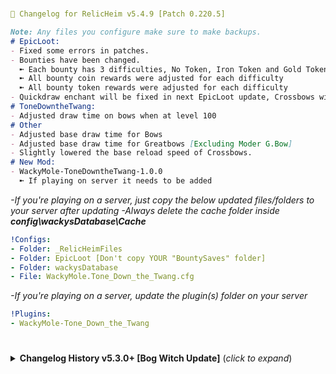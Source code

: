 #
```yaml
📌 Changelog for RelicHeim v5.4.9 [Patch 0.220.5]
```
```markdown
Note: Any files you configure make sure to make backups.
# EpicLoot:
- Fixed some errors in patches.
- Bounties have been changed.
  ➼ Each bounty has 3 difficulties, No Token, Iron Token and Gold Token
  ➼ All bounty coin rewards were adjusted for each difficulty
  ➼ All bounty token rewards were adjusted for each difficulty
- Quickdraw enchant will be fixed in next EpicLoot update, Crossbows will work with it as well.
# ToneDowntheTwang:
- Adjusted draw time on bows when at level 100
# Other
- Adjusted base draw time for Bows
- Adjusted base draw time for Greatbows [Excluding Moder G.Bow]
- Slightly lowered the base reload speed of Crossbows.
# New Mod:
- WackyMole-ToneDowntheTwang-1.0.0
  ➼ If playing on server it needs to be added
```
*-If you're playing on a server, just copy the below updated files/folders to your server after updating*
*-Always delete the cache folder inside __config\wackysDatabase\Cache__*
```yaml
!Configs:
- Folder: _RelicHeimFiles
- Folder: EpicLoot [Don't copy YOUR "BountySaves" folder]
- Folder: wackysDatabase
- File: WackyMole.Tone_Down_the_Twang.cfg
```
*-If you're playing on a server, update the plugin(s) folder on your server*
```yaml
!Plugins:
- WackyMole-Tone_Down_the_Twang
```
#

<details>
<summary><b>Changelog History v5.3.0+ [Bog Witch Update]</b> (<i>click to expand</i>)</summary>
<br/>

#
```yaml
📌 Changelog for RelicHeim v5.4.8 [Patch 0.220.5]
```
```markdown
Note: Any files you configure make sure to make backups.
# EpicLoot:
- Increased prices for all items in the gamble section.
- Adjusted what will appear on the Gamble section.
- Added missing Mistwalker to gamble section.
- Slightly increased the chances for elite creatures to drop enchanted loot.
# Other
- Raid files were updated with the new setting to help with raids sometimes not spawning anything.
- Adjusted the values in Tenacity a bit.
```
*-If you're playing on a server, just copy the below updated files/folders to your server after updating*
*-Always delete the cache folder inside __config\wackysDatabase\Cache__*
```yaml
!Configs:
- Folder: _RelicHeimFiles
- Folder: EpicLoot [Don't copy YOUR "BountySaves" folder]
- File: org.bepinex.plugins.tenacity.cfg
```
*-If you're playing on a server, update these plugins on your server*
```yaml
!Plugins:
- Jotunn
- CustomRaids
```
#
```yaml
📌 Changelog for RelicHeim v5.4.7 [Patch 0.220.5]
```
```markdown
Note: Any files you configure make sure to make backups.
# Tenacity:
- Adjusted some values to balance with other mods that give reduced damage.
  ➼ If further adjustments are needed please provide feedback on it.
# SmartSkills:
- Weapon bonus xp back to default.
# EpicMMO:
- Added reset trophy to Haldors store.
# Other:
- Fixed a raid setting causing raids to not end when they should.
- New WishboneBackpack
- Changed WispPotion recipe to use Wisps over Demister to prevent taking Wisplight in inventory.
- Updated AzuCraftyBoxes.yml for backpack filters.
# NewMods:
- Smoothbrain-Tenacity
  ➼ If playing on server it needs to be added
```
*-If you're on a server, just copy the below updated files/folders to your server after updating*
*-Always delete the cache folder inside __config\wackysDatabase\Cache__*
```yaml
!Configs:
- Folder: _RelicHeimFiles
- Folder: wackysDatabase
- File: Azumatt.AzuCraftyBoxes.yml
- File: Backpacks.Majestic.yml
- File: CreatureConfig_Bosses.yml
- File: org.bepinex.plugins.smartskills.cfg
- File: org.bepinex.plugins.tenacity.cfg
- File: WackyMole.EpicMMOSystem.cfg
```
*-If you're on a server, update these plugins on your server*
```yaml
!Plugins:
- Tenacity
- WackyEpicMMOSystem
```
#
```yaml
📌 Changelog for RelicHeim v5.4.6 [Patch 0.220.5]
```
```markdown
Note: Any files you configure make sure to make backups.
# EpicLoot
- Cleaned up and fixed materialconversion file.
- Can convert NovusRunestones in to NovusDust at the enchanting table.
- Can convert InfusedCrystals in to coins at the enchanting table.
- Cleaned up Zeta/Relic single set enchants to be more random.
# EpicMMO:
- Some updates to creatures.
# Other:
- none
```
*-If you're on a server, just copy the below updated files/folders to your server after updating*
*-Always delete the cache folder inside __config\wackysDatabase\Cache__*
```yaml
!Configs:
- Folder: _RelicHeimFiles
- Folder: EpicLoot [Don't copy YOUR "BountySaves" folder]
- Folder: EpicMMOSystem
```
*-If you're on a server, update these plugins on your server*
```yaml
!Plugins:
- NONE
```
#
```yaml
📌 Changelog for RelicHeim v5.4.5 [Patch 0.220.5]
```
```markdown
Note: Any files you configure make sure to make backups.
# EpicLoot
- LeatherBelt now gives +25 weight
# WackysDatabase:
- 4 more skill type potions, that give you 5% increased skill exp gain and damage towards the specific skill. These are crafted at the MeadCauldron station.
  ➼ Swords/Knives/Clubs/Axes
# Other:
- Fixed raid spawning (Hopefully)
- Fixed Charred raid causing the monument from not despawning, it's now replaced with a charred warrior.
- Fixed bows having accuracy issues due to my dumbass uploading wrong files.
- Fixed missing Flametal drops
- Fixed SummonedTrolls having CLLC effects.
- Adjusted Fortress loot in Ashlands.
- Strong creatures in Ashlands will have a small chance to drop the Gemstones.
```
*-If you're on a server, just copy the below updated files/folders to your server after updating*
*-Always delete the cache folder inside __config\wackysDatabase\Cache__*
```yaml
!Configs:
- Folder: _RelicHeimFiles
- Folder: wackysDatabase
- File: CreatureConfig_Bosses.yml
- File: CreatureConfig_Creatures.yml
```
*-If you're on a server, update these plugins on your server*
```yaml
!Plugins:
- NONE
```
#
```yaml
📌 Changelog for RelicHeim v5.4.4 [Patch 0.220.5]
```
```markdown
Note: Any files you configure make sure to make backups.
# EpicLoot:
- Added BurstShot and Eruptors to patches so theyre categorized correctly.
- Fixed some effects being applied incorrectly.
- Fixed Crossbows Skill enchant on the "Crossbow Master" Zeta/Relic item when enchanted.
- Added new Zeta/Relic item for Unarmed when enchanted.
- Fixed "ThornyEmbrace" being applied to BurstShot type weapons.
# WackysDatabase:
- I created 3 new skill type potions for now, they give you 5% increased skill exp gain and damage towards the specific skill. These are crafted at the MeadCauldron station.
  ➼ Unarmed
  ➼ Spears
  ➼ Polearms
# Other:
- Fixed some Monstrum bosses dropping more than one boss weapon.
- Campfires can now be placed on wood.
- Balanced summons damage.
- Moved WispPotion to MeadCauldron.
```
*-If you're on a server, just copy the below updated files/folders to your server after updating*
*-Always delete the cache folder inside __config\wackysDatabase\Cache__*
```yaml
!Configs:
- Folder: _RelicHeimFiles
- Folder: EpicLoot [Don't copy YOUR "BountySaves" folder]
- Folder: wackysDatabase
- File: CreatureConfig_BiomeIncrease.yml
- File: CreatureConfig_Creatures.yml
- File: CreatureConfig_Wizardry.yml
- File: RandomSteve.BreatheEasy.cfg
```
*-If you're on a server, update these plugins on your server*
```yaml
!Plugins:
- NONE
```
#
```yaml
📌 Changelog for RelicHeim v5.4.3 [Patch 0.220.5]
```
```markdown
Note: Any files you configure make sure to make backups.
# EpicLoot:
- Adjustments to SecretStash prices.
- The SecretStash is now on a shorter cooldown and will have 2 random items on sale instead of 1. 
# BreatheEasy:
- Updated config due to update.
# WackysDatabase:
- The "Blood Drinker" and "Blood Thirster" weapon can now be upgraded to level 12.
 ➼ If these don't feel overpowered I will look in to the other boss weapons going past level 4, Please let me know how these feel.
# SmartSkills:
- Adjusted config values.
# Other:
- Changed all the values on Feast food making them slightly better, added Eitr to most Feasts.
```
*-If you're on a server, just copy the below updated files/folders to your server after updating*
*-Always delete the cache folder inside __config\wackysDatabase\Cache__*
```yaml
!Configs:
- Folder: _RelicHeimFiles
- Folder: EpicLoot [Don't copy YOUR "BountySaves" folder]
- Folder: wackysDatabase
- File: org.bepinex.plugins.smartskills.cfg
- File: RandomSteve.BreatheEasy.cfg
```
*-If you're on a server, update these plugins on your server*
```yaml
!Plugins:
- BreatheEasy
```
#
```yaml
📌 Changelog for RelicHeim v5.4.2 [Patch 0.220.5]
```
```markdown
Note: Any files you configure make sure to make backups.
# EpicLoot:
- Slightly lowered the cost of Zeta and Relic Essence in the shop
- Removed Zeta and Relic Essence from the reduced price pool since the cost is now lowered.
- Lowered the cost of the Andvaranaut ring by half.
- Organized SecretStash by rarity.
- Adjusted Gamble chances and loot.
- Removed the yellow text on set pieces so it's easier to know if a piece is equipped.
# CLLC:
- Set default size of creatures per star back to default.
# PassivePowers:
- Slightly reduced the actives percentage for Bonemass and Yagluth to be in line with original values.
- Removed Bonus Fire Damage on yagluth due to causing every attack to add fire damage and active effect being way too strong.
 ➼ Added Eitr Regen Increase instead.
- Increased passive carry weight for Fader.
# BreathEasy:
- Turned on dust from destroying trees.
- Left on dust when killing creatures in case it gets fixed.
 ➼ These can be configured to your liking as usual, keep backups as mentioned. 
# Other:
- Reduced the amount of greydwarf eyes required for the wood portal.
- During raids, "Infused Crystals" will have a higher drop chance.
```
*-If you're on a server, just copy the below updated files/folders to your server after updating*
*-Always delete the cache folder inside __config\wackysDatabase\Cache__*
```yaml
!Configs:
- Folder: _RelicHeimFiles
- Folder: EpicLoot [Don't copy YOUR "BountySaves" folder]
- Folder: wackysDatabase
- File: CreatureConfig_BiomeIncrease.yml
- File: CreatureConfig_Bosses.yml
- File: CreatureConfig_Creatures.yml
- File: org.bepinex.plugins.creaturelevelcontrol.cfg
- File: org.bepinex.plugins.passivepowers.cfg
- File: RandomSteve.BreatheEasy.cfg
```
*-If you're on a server, update these plugins on your server*
```yaml
!Plugins:
- no updates
```
#
```yaml
📌 Changelog for RelicHeim v5.4.1 [Patch 0.220.5]
```
```markdown
Note: Any files you configure make sure to make backups.
# BreatheEasy:
- Config Changes, This mod also removes a lot of the "dust" like creatures upon death, using the hoe etc.
  ➼ Smelters won't have infinite fuel
  ➼ Ovens won't have infinite fuel
  ➼ Until updated, Smelters and Ovens won't show press "E" on the coal insert but still works.
# Other:
- Fixed Backpack config file, I turned off "Auto Open Backpack" by mistake.
- NeckTail, SeekerAspic will no longer float due to a CLLC bug making them float in the air. will remove this entry in ItemConfig once its fixed.
- Updated CreatureConfig files.
- Updated EpicMMO file due to update.
# NewMods:
- RandomSteve-BreatheEasy-1.0.2
  ➼ Mod needs to be on Server
  ➼ This mod is replacing NoSmokeStayLit by TastyChickenLegs for performance reasons.
  ➼ Azumatt's NoDust series override's this mod. The patches that handle that will not run if Azumatt's NoDust series (or singular mods) is/are installed.
# RemovedMods:
- NoSmokeStayLit by TastyChickenLegs
  ➼ Uninstall after updating modpack, remove from your server as well.
```
*-If you're on a server, just copy the below updated files/folders to your server after updating*
*-Always delete the cache folder inside __config\wackysDatabase\Cache__*
```yaml
!Configs:
- Folder: _RelicHeimFiles
- Folder: wackysDatabase
- File: CreatureConfig_Bosses.yml
- File: CreatureConfig_Creatures.yml
- File: CreatureConfig_Monstrum.yml
- File: CreatureConfig_Wizardry.yml
- File: ItemConfig_Base.yml
- File: org.bepinex.plugins.backpacks.cfg
- File: RandomSteve.BreatheEasy.cfg
- File: WackyMole.EpicMMOSystem.cfg
```
*-If you're on a server, update these plugins on your server*
```yaml
!Plugins:
- WackyEpicMMOSystem 
- BreatheEasy
- NoSmokeStayLit [Remove from server]
```
#
```yaml
📌 Changelog for RelicHeim v5.4.0 [Patch 0.220.5]
```
```markdown
Note: Any files you configure make sure to make backups.
# EpicLoot:
- Fixed QuickDraw values.
- Bounties with adds have coin rewards increased.
# ValheimEnchantmentSystem
- SkillOrbs no longer drop per player due to not being proximity based.
  ➼ Higher creatures level the better the chance of them dropping, Spawner type mobs are excluded.
# Other:
- Fixed WindRun potions movement speed.
- Increased the chances of valuables and enchanting items to drop during raids.
- Fixed WizardryBackpacks crafting station not being able to upgrade.
- Added Chitin to all mudpiles, chance is low to not reduce IronScrap from dropping.
- Adjusted SunkenCrypt chest loot.
  ➼ Added Chitin to loottable
  ➼ Removed all valuables but increased the amount of coins.
# RemovedMods:
- FishTrap.
# AddedMods:
- Azumatt-MouseTweaks
  ➼ Client Side Mod, doesn't need to be on server
- Azumatt-SaveCrossbowState
  ➼ Client Side Mod, doesn't need to be on server
```
*-If you're on a server, just copy the below updated files/folders to your server after updating*
*-Always delete the cache folder inside __config\wackysDatabase\Cache__*
```yaml
!Configs:
- Folder: _RelicHeimFiles
- Folder: EpicLoot
- Folder: wackysDatabase
- File: Backpacks.Majestic.yml
- File: Backpacks.Wizardry.yml
- File: CreatureConfig_Creatures.yml
- File: org.bepinex.plugins.backpacks.cfg
```
*-If you're on a server, update these plugins on your server*
```yaml
!Plugins:
- JsonDotNET
```
#
```yaml
📌 Changelog for RelicHeim v5.3.30 [Patch 0.220.5]
```
```markdown
Note: Any files you configure make sure to make backups.
# EpicLoot:
- Added missing items.
# ValheimEnchantmentSystem:
- Fixed SkillOrbs not dropping one per player via DropThat (Hopefully this time)
- Disabled SkillOrbs from dropping in config file of VES to avoid conflicts.
# FishTrap:
- Decided to add config to help make the trap better, if you have configured this already please be sure to make backup of your config
- Production Rate: 600s
- Chance to Catch: 100%
# Other:
- All creatures once tamed will revert to default size regardless of stars due to reports of having issues trying to ride tames.
- Removed the AncientShaman from spawning in the Elder fight.
```
*-If you're on a server, just copy the below updated files/folders to your server after updating*
*-Always delete the cache folder inside __config\wackysDatabase\Cache__*
```yaml
!Configs:
- Folder: _RelicHeimFiles
- Folder: EpicLoot
- Folder: ValheimEnchantmentSystem
- Folder: wackysDatabase
- File: CreatureConfig_Bosses.yml
- File: CreatureConfig_Creatures.yml
- File: CreatureConfig_Monstrum.yml
- File: CreatureConfig_Wizardry.yml
- File: RustyMods.FishTrap.cfg
```
*-If you're on a server, update these plugins on your server*
```yaml
!Plugins:
- SpawnThat
```
#
```yaml
📌 Changelog for RelicHeim v5.3.29 [Patch 0.220.5]
```
```markdown
Note: Any files you configure make sure to make backups.
# Other:
- Updated "Azumatt.AzuCraftyBoxes.yml" for "SmallerKiln" to only use Wood to match the default for Kiln in the file, If not using AzuCraftyBoxes, the SmallerKiln will take any wood. Delete it in the file if wish to use any wood.
- Lowered the size of Lox a bit more to help with riding due to the increase in size per star.
- Reverted the attack type change to the DeepNorth Fist weapons causing them to attack super fast, possible bug in actual weapons, if fixed ill change it back to dualknives attack type.
- Adjusted damage to all BurstShot and Eruptors, Angle to shoot should be more near the reticle now
- Wizardry Changes:
 ➼ The below changes are adjusted to balance the weapons especially when enchanted, socketed or scroll-enchanted.
  ➼ Slight damage nerf to UnderworldStaff and ChaosStaff secondary attack.
  ➼ Slight damage increase to TempestStaff secondary attack.
```
*-If you're on a server, just copy the below updated files/folders to your server after updating*
*-Always delete the cache folder inside __config\wackysDatabase\Cache__*
```yaml
!Configs:
- Folder: _RelicHeimFiles
- Folder: wackysDatabase
- File: Azumatt.AzuCraftyBoxes.yml
- File: CreatureConfig_BiomeIncrease.yml
- File: CreatureConfig_Bosses.yml
- File: CreatureConfig_Creatures.yml
- File: CreatureConfig_Monstrum.yml
- File: CreatureConfig_Wizardry.yml
```
*-If you're on a server, update these plugins on your server*
```yaml
!Plugins:
- None in this update.
```
#
```yaml
📌 Changelog for RelicHeim v5.3.28 [Patch 0.220.5]
```
```markdown
Note: Any files you configure make sure to make backups.
# EpicLoot:
- Added missing Gamble items.
- Disabled Bulk enchant as it removes all your HealthRegen and is required to go along with LowHealth enchants which arent part of modpack.
- Enabled SpellSword enchant
- Adjusted stats for EitrWeaving and SpellSword
- Fixed some enchants being put on weapons that didn't benefit them.
# ValheimEnchantmentSystem:
- SkillOrbs are now controlled via DropThat.
  - If you're using Hunting by Blacks7ar please adjust your config settings or remove mod entirely since DropThat and Hunting don't play well together.
  - Hunting: "Need to turn drop system off and hunting yield to 1"
- SkillOrbs will drop based on the creature instead of biome.
- SkillOrbs will now drop one per player.
# Backpacks:
- Requested "Ammo Backpack" to store arrows and bolts only, no you cannot use them from inside the backpack.
# Weapon Changes: [Vanilla and Warfare]
- Fixed walking speed after shooting with a GreatBow.
- All Fist weapons main attack was changed to use dualknives attack animation with 3 combo chains, wider attack range and slight movement increase when attacking.
# Other:
- Adjusted experience points for Bosses in EpicMMO.
- Added -10% RunStaminaUsage to WindPotion.
- Adjusted spawns during boss fights to only be max of 1 at a time and longer spawn interval between.
- Updated mod versions
```
*-If you're on a server, just copy the below updated files/folders to your server after updating*
*-Always delete the cache folder inside __config\wackysDatabase\Cache__*
```yaml
- Folder: _RelicHeimFiles
- Folder: EpicLoot
- Folder: EpicMMOSystem
- Folder: ValheimEnchantmentSystem
- Folder: wackysDatabase
- File: Backpacks.Majestic.yml
```
#
```yaml
📌 Changelog for RelicHeim v5.3.27 [Patch 0.220.5]
```
```markdown
Note: Any files you configure make sure to make backups.
# Epicloot:
- Fixed missing translations for effects.
- Adjusted values on a majority of enchants.
- Capes can now have Armor enchant.
- All 4 armor type pieces can have Elemental or Physical type enchants.
- To better distinguish if a Zeta/Relic item is an Item or SetBonus
  - Zeta/Relic Items text are colored in Cyan
  - Zeta/Relic SetBonus text are colored in Yellow
# Raids:
- Changed messages for raids to be more lore wise.
# Other:
- Fixed the Elder fight where the Shaman was spawning too frequently.
- Ancient Shaman health and health per star is reduced, creature was tougher than a brute making it difficult to take down.
- Changed burst weapons materials to look more based on the element and remove shard like material.
- Changed all Fists weapons BlockArmor and ParryBonus to feel more useful to use now.
- Updated mod versions
```
*-If you're on a server, just copy the below updated files/folders to your server after updating*
*-Always delete the cache folder inside __config\wackysDatabase\Cache__*
```yaml
- Folder: _RelicHeimFiles
- Folder: EpicLoot
- Folder: wackysDatabase
- File: CreatureConfig_Creatures.yml
- File: CreatureConfig_Monstrum.yml
- File: CreatureConfig_Wizardry.yml
```
#
```yaml
📌 Changelog for RelicHeim v5.3.26 [Patch 0.220.5]
```
```markdown
Note: Any files you configure make sure to make backups.
# EpicLoot:
- Fist Weapons can now get AddBlunt or AddSlash effects.
- Fixed the set naming translation to normal.
- When defeating creatures in raids they will now have a small chance to drop enchanting materials ranging from Nexus to Zeta.
  - Zodiac and Zeta materials will not drop if raids are in the Meadows.
- Recipes for Belt and Rings should now show up properly due to update of mod.
- Crafting trophies should now be removed due to update of mod.
# Other:
- Increased the amount of valuables creatures will drop.
- Increased the amount of valuables creatures will drop from raids.
- Updated mod versions
```
*-If you're on a server, just copy the below updated files/folders to your server after updating*
*-Always delete the cache folder inside __config\wackysDatabase\Cache__*
```yaml
- Folder: _RelicHeimFiles
- Folder: EpicLoot
- Folder: wackysDatabase
```
#
```yaml
📌 Changelog for RelicHeim v5.3.25 [Patch 0.220.5]
```
```markdown
Note: Any files you configure make sure to make backups.
# EpicLoot:
- Due to a looping issue, changes were made to some conversions.
- Fixed some Localization errors.
# Other:
- Lowered cost of SurtlingCores for WindRun and TailWind potions due to having cooldowns now.
- Slightly increased the timers on the Healing staffs till new heals can be applied.
- Updated mod versions
```
*-If you're on a server, just copy the below updated files/folders to your server after updating*
*-Always delete the cache folder inside __config\wackysDatabase\Cache__*
```yaml
- Folder: _RelicHeimFiles
- Folder: EpicLoot
- Folder: wackysDatabase
```
#
```yaml
📌 Changelog for RelicHeim v5.3.24 [Patch 0.220.5]
```
```markdown
Note: Any files you configure make sure to make backups.
# EpicLoot:
- Cooldowns on Stash, Gamble and Maps are increased by 1 interval.
- Slight adjustments to the weights that were done in previous patch for TreasureMaps.
# Wackysdatabase:
- TailWind potion now has a cooldown.
- WindRun potion now has a cooldown.
# Other:
- Updated mod versions
```
*-If you're on a server, just copy the below updated files/folders to your server after updating*
*-Always delete the cache folder inside __config\wackysDatabase\Cache__*
```yaml
- Folder: _RelicHeimFiles
- Folder: EpicLoot
- Folder: wackysDatabase
```
#
```yaml
📌 Changelog for RelicHeim v5.3.23 [Patch 0.220.5]
```
```markdown
Note: Any files you configure make sure to make backups.
# EpicLoot:
- Loot inside the chest from treasuremaps are now weighted based on biomes and progression.
- Loot insided Enchanted chest should hopefully now be more rewarding and different quantities per rarity and item.
- Removed files inside BountySaves I copied over by mistake from v5.3.22
# Other:
- Updated mod versions
```
*-If you're on a server, just copy the below updated files/folders to your server after updating*
*-Always delete the cache folder inside __config\wackysDatabase\Cache__*
```yaml
- Folder: _RelicHeimFiles
- Folder: EpicLoot
- Folder: wackysDatabase
```
#
```yaml
📌 Changelog for RelicHeim v5.3.22 [Patch 0.220.5]
```
```markdown
Note: Any files you configure make sure to make backups.
# EpicLoot:
- Slightly increased how many items bosses drop.
- Sacrificing enchanted items now gives Dust.
- Disenchant upgrade chances were increased.
- Disenchant costs were slightly changed.
- New set piece for Zeta/Relic called "Cleric"
  - Total Sets: Offensive/Defensive/Magic/Cleric
- When items become a set, they will now have the name in the set.
  - Ex: "Enchanted Helmet" -> "Enchanted Offensive Helmet"
  - Ex: "Enchanted Chest" -> "Enchanted Defensive Chest"
- Increased the chance to get a Set Name for Zeta/Relic due to the amount in modpack giving more chances.
  - PLEASE share feedback if this need to be adjusted again, TY
# EpicMMO:
- Fixed experience ranges on some creatures.
# PassivePowers:
- Fixed Moders default values for WindSpeedModifier, increased passive chance slightly for TailWindChance.
# Other:
- Fixed Tail Wind Potion not being on Mead Kettle and changed vfx and sfx when consumed.
- New potion "Wind Run Potion" run faster when with the wind for a brief time.
- Updated mod versions
```
*-If you're on a server, just copy the below updated files/folders to your server after updating*
*-Always delete the cache folder inside __config\wackysDatabase\Cache__*
```yaml
- Folder: _RelicHeimFiles
- Folder: EpicLoot
- Folder: EpicMMOSystem
- Folder: wackysDatabase
- File: CreatureConfig_Creatures.yml
- File: org.bepinex.plugins.passivepowers.cfg
- File: randyknapp.mods.epicloot.cfg
```
#
```yaml
📌 Changelog for RelicHeim v5.3.21 [Patch 0.220.5]
```
```markdown
Note: Any files you configure make sure to make backups.
# EpicLoot:
- Enabled Gamble and adjusted percentages.
- Some bounties per biome will have minions now since the issue of minions were fixed.
# ValheimEnchantmentSystem:
- Blessed Scrolls recipes no longer require coins, they use x5 material from regular scroll.
- Enchanting shields are now changed to better balance them out due to higher tier shields getting too strong.
  - Max level for all shields are now 15, success chance are reduced to match a level 20 enchant
  - Instead of percentage they're flat level increase.
  - Ex: Level 10 gives +10 block armor.
# Other:
- Adjusted all spawns during boss fights with a chance to spawn and reduced amount instead of being guaranteed.
- Burst Shot secondary attacks animation is changed, Eitr required to cast is increased based on tier of weapon.
- Poison Burst Shot changes
  - Removed lightning, causing to be too strong
  - Reduced base poison damage a bit, more poison per upgrade
  - Pierce damage per upgrade
- Updated mod versions
```
*-If you're on a server, just copy the below updated files/folders to your server after updating*
*-Always delete the cache folder inside __config\wackysDatabase\Cache__*
```yaml
- Folder: _RelicHeimFiles
- Folder: EpicLoot
- Folder: ValheimEnchantmentSystem
- Folder: wackysDatabase
```
#
```yaml
📌 Changelog for RelicHeim v5.3.20 [Patch 0.220.5]
```
```markdown
Note: Any files you configure make sure to make backups.
# EpicLoot:
- NEW FOLDER: "RelicHeimPatches"
  - This has updated file names.
  - The old folder "RelicHeim" will be auto deleted with ThisGoesHere mod.
- Updated files to work with new version of EpicLoot
- Gamble is disabled until it is fixed
- Enabled AttackSpeed effect due to being fixed
- Augmenter Relic and Enchanter Relic no longer give comfort and are just a decoration piece due to epicloot update.
- Localization folder inside EpicLoot folder is added for English file.
- Adjusted MaxRadius for bounty/maps Swamp&Mountain to hopefully not go far due to removal of 2 entry being obsolete, pray it returns <3.
# Backpacks:
- Andvaranaut Backpack is currently broken due to the effect, will need to use ring for now.
# Other:
- Updated mod versions
```
*-If you're on a server, just copy the below updated files/folders to your server after updating*
*-Always delete the cache folder inside __config\wackysDatabase\Cache__*
```yaml
- Folder: _RelicHeimFiles
- Folder: EpicLoot
- Folder: wackysDatabase
```
#
```yaml
📌 Changelog for RelicHeim v5.3.19 [Patch 0.220.5]
```
```markdown
Note: Any files you configure make sure to make backups.
# EpicLoot:
- Fixed 2 Zeta/Relic items that would go on BloodMagic weapons giving it ElementalMagic skill enchant.
- Added 4 new Zeta/Relic items
- Fixed a few other Zeta/Relic items that had useless effects on them.
- Increased LifeSteal values.
# Backpacks
- Hopefully fixed some items not wanting to go in backpacks due to multiplayer issues.
# Other:
- Removed Elementalist from Bonemass as the increase to poison is very small making it pretty much useless.
- Adjusted all spawns during boss fights due to incorrect values.
- Increased TailWind Potion from 30s to 45s, final adjustment.
- Updated mod versions
```
*-If you're on a server, just copy the below updated files/folders to your server after updating*
*-Always delete the cache folder inside __config\wackysDatabase\Cache__*
```yaml
- Folder: _RelicHeimFiles
- Folder: EpicLoot
- Folder: wackysDatabase
- File: Backpacks.Majestic.yml
- File: Backpacks.MajesticEpicLoot.yml
- File: CreatureConfig_BiomeIncrease.yml
- File: CreatureConfig_Bosses.yml
- File: CreatureConfig_Monstrum.yml
```
#
```yaml
📌 Changelog for RelicHeim v5.3.18 [Patch 0.220.5]
```
```markdown
Note: Any files you configure make sure to make backups.
# EpicLoot:
- Balanced out the rewards from Treasure Chests and Map Chests and adjusted the weights, added in Relic.
- Fixed the EnchantedChest rewards.
- Essences now convert in to equivalent dust instead of Novus Essence.
# ValheimEnchantmentSystem:
- Removed the bright glow from weapons based on level and adjusted some colors.
# Other:
- Increased coin stack to 9999.
- Updated mod versions
```
*-If you're on a server, just copy the below updated files/folders to your server after updating*
*-Always delete the cache folder inside __config\wackysDatabase\Cache__*
```yaml
- Folder: _RelicHeimFiles
- Folder: EpicLoot
- Folder: ValheimEnchantmentSystem
- Folder: wackysDatabase
- File: ItemConfig_Base.yml
```
#
```yaml
📌 Changelog for RelicHeim v5.3.17 [Patch 0.220.5]
```
```markdown
Note: Any files you configure make sure to make backups.
# EpicLoot:
- Augment upgrades now have 50% reduction of tokens when upgrading the table.
- Reduced the salvage price on tokens, due to the quantity you can get, the prices were too high.
- Boss items can now be sacrificed.
- Only Novus materials will be salvaged.
- Changed few required mats for upgrading enchanting table for Augment
- New recipes under Salvage junk to turn higher tier materials in to Novus if have no use for them, Thanks Milkstout.
  - Essence is 1:1 until I can confirm there is no loop.
# EpicMMO:
- Increased the CriticalDamage starting value and Multiplier up to 50%.
- Increased AddCarryWeight value.
# Farming:
- Increased the experience received for the Farming skill due to not giving experience when harvesting as the skill is now Vanilla.
# Backpacks:
- Removed "Lumberjack Backpack" since "Foraging Backpack" basically does same thing.
# Other:
- Adjusted affix chances for Bosses.
- Reduced the WindPotions duration to 30s.
- Updated mod versions
# New Mod:
- CurrencyPocket by Azumatt
  - With EpicLoot, you need to take the coins out of your pocket to buy things at Haldor.
```
*-If you're on a server, just copy the below updated files/folders to your server after updating*
*-Always delete the cache folder inside __config\wackysDatabase\Cache__*
```yaml
- Folder: _RelicHeimFiles
- Folder: EpicLoot
- Folder: wackysDatabase
- File: Backpacks.Majestic.yml
- File: CreatureConfig_Bosses.yml
- File: org.bepinex.plugins.farming.cfg
- File: org.bepinex.plugins.creaturelevelcontrol.cfg
- File: WackyMole.EpicMMOSystem.cfg
```
#
```yaml
📌 Changelog for RelicHeim v5.3.16 [Patch 0.220.5]
```
```markdown
Note: Any files you configure make sure to make backups.
# EpicLoot:
- Added Warmth and Waterproof back as enchantable on capes.
- Capes can only have 1 of the 2 enchants at a time, Waterproof or Warmth. 
- Featherfall, Waterproof and Warmth effects are changed to only be on Zodiac or higher.
- Fixed a typo in an effect for HealthRegen enchant.
# Other:
- Fixed description of Fish Trap.
- Updated CreatureConfig files.
- Updated mod versions
# AzuCraftyBoxes: [File]
- I am including the yml file for this mod in the modpack to help with backpack issues that have been reported to help fix those issues, once the issue has been fixed I will remove this file from this modpack.
```
*-If you're on a server, just copy the below updated files/folders to your server after updating*
*-Always delete the cache folder inside __config\wackysDatabase\Cache__*
```yaml
- Folder: _RelicHeimFiles
- Folder: EpicLoot
- Folder: wackysDatabase
- File: Azumatt.AzuCraftyBoxes.yml [New File]
- File: CreatureConfig_BiomeIncrease.yml
- File: CreatureConfig_Bosses.yml
- File: CreatureConfig_Creatures.yml
- File: CreatureConfig_Monstrum.yml
- File: CreatureConfig_Wizardry.yml
```
#
```yaml
📌 Changelog for RelicHeim v5.3.15 [Patch 0.220.5]
```
```markdown
Note: Any files you configure make sure to make backups.
# EpicLoot:
- Removed recalling appearing on Warpikes
- Changed translation for Stagger Chance to better understand
- Stagger Chance effect can now be applied on TwoHandedWeapons and Chest only, Shields was removed. The values for this effect were slightly reduced.
- EnchantedChest has a very rare chance of containing an EnchantedKey along with a Ring or Belt containing one of the 3 sets.
- Fixed selection weight on addblunt that was left in.
- Added description for the Set pieces.
- Adjusted the prices for discounted items and added various different amounts so its more random.
# Other:
- Increased SutureKit healing to 100, gave Bandages some HealthRegen.
- Adjusted damage done to mobs after killing boss for that biome.
- Updated mod versions
```
*-If you're on a server, just copy the below updated files/folders to your server after updating*
*-Always delete the cache folder inside __config\wackysDatabase\Cache__*
```yaml
- Folder: _RelicHeimFiles
- Folder: EpicLoot
- Folder: wackysDatabase
- File: CreatureConfig_BiomeIncrease.yml
```
#
```yaml
📌 Changelog for RelicHeim v5.3.14 [Patch 0.220.5]
```
```markdown
Note: Any files you configure make sure to make backups.
# EpicLoot:
- Discounted item in secret stash is back, only one this time.
- EnchantedKeys are set to 20 Tokens again due to increase in ForestTokens from chests.
- Adjusted some enchants to not be on BloodMagic type weapons since they are useless on them
- Changed description of NovusEssence.
- Slightly increased Armor, Stamina and Health enchant values.
# TargetPortal:
- Changed keybind to show portals on map from "P" to "KeypadDivide" to avoid turning off and on when typing.
  - This key "/" is on your keypad.
# Other:
- Hopefully fixed offspring tames from having chaos or poison infused causing damage to player when killing them.
- BandageImproved recipe no longer uses Root and is replaced with Withered Bone
- Draugrs have a chance now to drop Withered Bone.
- Increased the damage and projectiles for the Eruptor weapons.
- Slightly tweaked the damage and projectiles for the Burst weapons
- Updated mod versions
```
*-If you're on a server, just copy the below updated files/folders to your server after updating*
*-Always delete the cache folder inside __config\wackysDatabase\Cache__*
```yaml
- Folder: _RelicHeimFiles
- Folder: EpicLoot
- Folder: wackysDatabase
- File: CreatureConfig_Creatures.yml
- File: org.bepinex.plugins.creaturelevelcontrol.cfg
- File: org.bepinex.plugins.targetportal.cfg
```
#
```yaml
📌 Changelog for RelicHeim v5.3.13 [Patch 0.220.5]
```
```markdown
Note: Any files you configure make sure to make backups.
# EpicLoot: [Bounty Hotfix]
- Fix to the bounty system from last patch which caused maps and bountys to go further out than intended, this hotfix should now make it little more better.
# Other:
- Updated mod versions
```
*-If you're on a server, just copy the below updated files/folders to your server after updating*
*-Always delete the cache folder inside __config\wackysDatabase\Cache__*
```yaml
- Folder: EpicLoot
```
#
```yaml
📌 Changelog for RelicHeim v5.3.12 [Patch 0.220.5]
```
```markdown
Note: Any files you configure make sure to make backups.
# EpicLoot: [Enchanting Changes]
- Removed QuickDraw for crossbows.
- Slightly increased the coin rewards on bounties
- Slightly increased amount of Forest Tokens from Maps and reduced price slightly.
- Hopefully fixed bounties going to further out.
- Secret Stash prices slightly reduced.
- Sacrificing items will now give a Runestone and Shard.
- Upgrading Shards are now x2NovusShard + x1Essence(rarity) = x2 Shard(rarity)
- Upgrading Dust are now x2NovusDust + x1Essence(rarity) = x2 Dust(rarity)
- Upgrading Runestones are now x2NovusRunestone + x1Essence(rarity) = x2 Runestone(rarity)
- Novus Dust,Runestone and Shard can now be turned in to 5 coins at the enchanting table under Salvage Junk to help with excess amounts.
# Other:
- MiningBackpack valid items update to allow ore/metals in case other mods add any new types.
- Fixed status effect icon for WindPotion
- Adjusted inputs for SmallVersion pieces to match what they would have based on boss kills when unlocked, these arent changed with ConversionSizeAndSpeed mod so this is best I can do.
- Updated mod versions
```
*-If you're on a server, just copy the below updated files/folders to your server after updating*
*-Always delete the cache folder inside __config\wackysDatabase\Cache__*
```yaml
- Folder: _RelicHeimFiles
- Folder: EpicLoot
- Folder: wackysDatabase
- File: Backpacks.Majestic.yml
```
#
```yaml
📌 Changelog for RelicHeim v5.3.11 [Patch 0.220.5]
```
```markdown
Note: Any files you configure make sure to make backups.
# EpicLoot: [Notice]
- In a future update I will either be removing the Gamble section or making major changes to it, It's not a feature I like so this is just a heads up.
  - I will provide information in my discord on how to add it back when I do decide to change it.
- Adjusted Eikthyrs drops.
- Increased Andvaranaut Range
  - Backpack version might not use the new value.
# EpicMMO:
- Adjusted some vanilla creature experience.
- Change scaling exp, overall reduced experience needed to level up.
# Backpacks:
- Added new "Scroll Backpack" to put your scrolls inside.
# Other:
- Added a WindPotion to help with sailing, this is only for RelicHeim.
  - Please provide feedback, this is just to help until you get Moder Power etc.
- Adjusted some spawns.
- Updated mod versions
```
*-If you're on a server, just copy the below updated files/folders to your server after updating*
*-Always delete the cache folder inside __config\wackysDatabase\Cache__*
```yaml
- Folder: _RelicHeimFiles
- Folder: EpicLoot
- Folder: EpicMMOSystem
- Folder: wackysDatabase
- File: Backpacks.Majestic.yml
- File: randyknapp.mods.epicloot.cfg
- File: WackyMole.EpicMMOSystem.cfg
```
#
```yaml
📌 Changelog for RelicHeim v5.3.10 [Patch 0.220.5]
```
```markdown
Note: Any files you configure make sure to make backups.
# EpicLoot:
- Increased values of AddCarryWeight enchant for all rarity so it feels worth to have even at Novus.
# Other:
- Fixed CrudeCrossbow to be bit more balanced in the meadows, will remove file once Therzie updates Warfare with the changes.
- Fixed Shark spawn world distance value.
- Allowed Small Kiln to take FineWood and CoreWood.
- Increased prices for Golden Trophies.
- Updated mod versions
```
*-If you're on a server, just copy the below updated files/folders to your server after updating*
*-Always delete the cache folder inside __config\wackysDatabase\Cache__*
```yaml
- Folder: _RelicHeimFiles
- Folder: EpicLoot
- Folder: wackysDatabase
```
#
```yaml
📌 Changelog for RelicHeim v5.3.9 [Patch 0.220.5]
```
```markdown
Note: Any files you configure make sure to make backups.
# Backpacks:
- Removed Weaponry and Armory Backpacks for now until fixed.
- Disabled original backpack and created duplicate version with correct workbench level, gave it small percentage for reduced weight for items inside
# Other:
- Small fix to boss fight spawns again, everything should be more balanced, fixed a typo.
# New Mod:
- PetPantry by:Azumatt
```
*-If you're on a server, just copy the below updated files/folders to your server after updating*
*-Always delete the cache folder inside __config\wackysDatabase\Cache__*
```yaml
- Folder: _RelicHeimFiles
- Folder: wackysDatabase
- File: Backpacks.Majestic.yml
- File: CreatureConfig_Bosses.yml
- File: org.bepinex.plugins.backpacks.cfg
```
#
```yaml
📌 Changelog for RelicHeim v5.3.8 [Patch 0.220.5]
```
```markdown
Note: Any files you configure make sure to make backups.
# EpicLoot:
- Adjusted loot drops for bosses and rarity.
# EpicMMO:
- MaxLevelRange is now 15 instead of 10, this should hopefully help with players trying to level up, if not, use XP Potions and kill shit.
  - I'll mention this again, EpicMMO is NOT needed in order to do anything in the modpack, it is just to help with more stats if needed.
# FactionAssigner:
- Updated most factions to be assigned based on their biome, most creatures will now attack each other if in nearby biomes.
# WackysDatabase:
- As a request there is now smaller version of some pieces.
  - Kiln, Smelter, BlastFurnace, WindMill, EitrRefinery and KingdomOven.
- All of these should act just as normal but just smaller.
- New category in Hammer called "TinyVersions"
- New folder in "config\wackysDatabase\Pieces\JewelHeimWDB2.0" called "SmallerVersions" where all of the files will be located.
# Other:
- Adjusted the stamina use for Eruptor Weapons and Magic Burst weapon.
- Fixed Foxs HP being too high.
- Fixed Darkhorns HP.
- Fixed the extra spawns I made to boss fights, made them too difficult (sorry lol)
- Updated mod versions
# NewMod:
- Azumatt-TrueInstantLootDrop (Client Only)
```
*-If you're on a server, just copy the below updated files/folders to your server after updating*
*-Always delete the cache folder inside __config\wackysDatabase\Cache__*
```yaml
- Folder: _RelicHeimFiles
- Folder: EpicLoot
- Folder: wackysDatabase
- File: Azumatt.FactionAssigner.yml
- File: Backpacks.Majestic.yml
- File: CreatureConfig_Bosses.yml
- File: CreatureConfig_Monstrum.yml
- File: CreatureConfig_Wizardry.yml
- File: WackyMole.EpicMMOSystem.cfg
```
#
```yaml
📌 Changelog for RelicHeim v5.3.7 [Patch 0.220.5]
```
```markdown
Note: Any files you configure make sure to make backups.
# EpicMMO:
- Added EliteCreatures to drop Mobchunks at 5%.
- Haldor now sells Exp Potions.
# CLLC:
- Fixed config file of wrong Mending values and lock configuration back to On.
- Slightly increased Wolfs overall HP, slightly nerfed Wolfs overall DMG
- Slightly reduced Grizzly Bear stat values
- First 3 bosses were slightly tweaked.
- Stone and Obsidian Golems no longer spawn as Splitting since they get yeeted when killed. (Hopefully)
# Other:
- Fixed SerpentStew material quantity.
- Added new Backpack for Trophys
- Fixed FoodBackpack not allowing Wizardry Mushrooms.
- Updated the 3 craftable belts carry weight values and added movement speed.
- Updated mod versions
```
*-If you're on a server, just copy the below updated files/folders to your server after updating*
*-Always delete the cache folder inside __config\wackysDatabase\Cache__*
```yaml
- Folder: _RelicHeimFiles
- Folder: wackysDatabase
- File: Backpacks.Majestic.yml
- File: CreatureConfig_Bosses.yml
- File: CreatureConfig_Creatures.yml
- File: CreatureConfig_Monstrum.yml
- File: org.bepinex.plugins.creaturelevelcontrol.cfg
- File: WackyMole.EpicMMOSystem.cfg
```
#
```yaml
📌 Changelog for RelicHeim v5.3.6 [Patch 0.220.5]
```
```markdown
Note: Any files you configure make sure to make backups.
# CLLC:
- Added "Affix Power" to YML file to make sure all bosses with Mending are set to "0.1" power in case config file makes things weird
- Slightly increased the difficulty of Meadows.
- Adjusted the sector levels amount and when killing elite creatures the amount is increased.
- Turned off the sector ping on minimap (The red circle).
# Other:
- Adjustments to StaffOfFrost values.
- Removed Spirit off the Frost Burst Shot and replaced with Pierce.
- Increased Flint Eruptors damage by 1.
- Added 1 Spirit damage to Magic Burst Shot.
- Removed TanningRack being a crafting station and its recipes, it was preventing spawns in GoblinCamps.
- Updated mod versions
```
*-If you're on a server, just copy the below updated files/folders to your server after updating*
*-Always delete the cache folder inside __config\wackysDatabase\Cache__*
```yaml
- Folder: _RelicHeimFiles
- Folder: wackysDatabase
- File: CreatureConfig_Bosses.yml
- File: CreatureConfig_Creatures.yml
- File: CreatureConfig_Monstrum.yml
- File: org.bepinex.plugins.creaturelevelcontrol.cfg
```
#
```yaml
📌 Changelog for RelicHeim v5.3.5 [Patch 0.220.5]
```
```markdown
Note: Any files you configure make sure to make backups.
# EpicLoot:
- Renamed the old Augmenter and Enchanter pieces and changed description to help players know its only for decoration+comfort.
# Backpacks:
- YML file turned on, files updated.
- ExplorerBackpacks weight is 95%
- Backpacks can be put in chests
- Auto Open Backpack is OFF
  - If you have customized this config already please make a backup of your file, otherwise use the one added in this update.
# Other:
- Adjustments to Rag Armor.
- Updated mod versions
```
*-If you're on a server, just copy the below updated files/folders to your server after updating*
*-Always delete the cache folder inside __config\wackysDatabase\Cache__*
```yaml
- Folder: _RelicHeimFiles
- Folder: wackysDatabase
- File: Backpacks.Majestic.yml
- File: Backpacks.MajesticEpicLoot.yml
- File: Backpacks.Wizardry.yml
- File: org.bepinex.plugins.backpacks.cfg
```
#
```yaml
📌 Changelog for RelicHeim v5.3.4 [Patch 0.220.4]
```
```markdown
Note: Any files you configure make sure to make backups.
# EpicLoot:
- In enchanting table, Enchant and ConvertMaterials will now be unlocked for free, players will need to still unlock Augment and Disenchant.
 - This change is due to recently seeing players confused on how to use the table or how to start enchanting.
- Added the option to buy the Andvaranaut ring for 2k coins as well.
- Adjustments to the loot inside Enchanted Chest when using Enchanted Key.
# WackysDatabase:
- Lingering Stamina Potions are in its own category now which allows the player to use stamina potions now.
- New Staff of Healing (Major) for mountains.
 - Ranges on healing staffs I can't adjust. (Cuddle Up)
 - Removed Stamina from HealingStaffs due to issues with it being spammable.
# CLLC:
- Reduced the chances for "Armored" to appear on creatures.
- Adjustments to some values.
# Other:
- Fixed NoiseReduction naming.
- Fixed stone pickaxe repair issue. (hopefully)
- Updated mod versions
```
*-If you're on a server, just copy the below updated files/folders to your server after updating*
*-Always delete the cache folder inside __config\wackysDatabase\Cache__*
```yaml
- Folder: _RelicHeimFiles
- Folder: EpicLoot
- Folder: wackysDatabase
- File: CreatureConfig_BiomeIncrease.yml
- File: CreatureConfig_Bosses.yml
- File: org.bepinex.plugins.creaturelevelcontrol.cfg
```
#
```yaml
📌 Changelog for RelicHeim v5.3.3 [Patch 0.220.3]
```
```markdown
Note: Any files you configure make sure to make backups.
# Other:
- Updated mod versions
- Removed AfterDeath from modpack
```
*-If you're on a server, just copy the below updated files/folders to your server after updating*
*-Always delete the cache folder inside __config\wackysDatabase\Cache__*
```yaml
-
```
#
```yaml
📌 Changelog for RelicHeim v5.3.2 [Patch 0.220.3]
```
```markdown
Note: Any files you configure make sure to make backups.
# EpicLoot:
- Fixed translation for activated set effects.
- New file with corrected cooldowns for activated effects.
- Bulwark and Berserker cooldowns are 5m.
- Complete overhaul of Zeta/Relic set items, all sets were removed except Shiva.
- 6 new sets based off of "Offensive, Defensive, Magic", all information on these sets are in my discord.
- These changes were made to help with confusion of what can be enchanted or not in order to get specific set items. If your current set items are ruined then I do apologize but I needed to make this change as too many sets were causing issues.
# Other:
- Updated mod versions
```
*-If you're on a server, just copy the below updated files/folders to your server after updating*
*-Always delete the cache folder inside __config\wackysDatabase\Cache__*
```yaml
- Folder: _RelicHeimFiles
- Folder: EpicLoot
```
#
```yaml
📌 Changelog for RelicHeim v5.3.1 [Patch 0.220.3]
```
```markdown
Note: Any files you configure make sure to make backups.
# EpicLoot:
- Legendary/Mythic set that used Rings/Belts are removed and are replaced as Utility so other items in that tier can be rolled on as well.
# Other:
- Updated mod versions
- TargetPortal and Groups works now.
```
*-If you're on a server, just copy the below updated files/folders to your server after updating*
*-Always delete the cache folder inside __config\wackysDatabase\Cache__*
```yaml
- Folder: _RelicHeimFiles
- Folder: EpicLoot
```
#
```yaml
📌 Changelog for RelicHeim v5.3.0 [Patch 0.220.3]
```
```markdown
Note: Any files you configure make sure to make backups.
# EpicLoot:
- Added new Warfare items to files.
# VES:
- Added new Warfare items to files.
# Other:
- Updated mod versions
- New mod dependency added for EpicLoot "JsonDotNET"
```
*-If you're on a server, just copy the below updated files/folders to your server after updating*
*-Always delete the cache folder inside __config\wackysDatabase\Cache__*
```yaml
- Folder: _RelicHeimFiles
- Folder: EpicLoot
- Folder: ValheimEnchantmentSystem
```
```yaml
Disable these mods until they're updated
- Groups
- TargetPortal
```
</details>